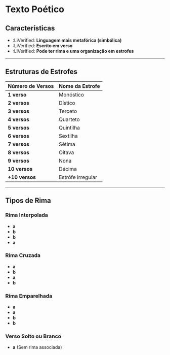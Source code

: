# Texto Poético

## Características
- :LiVerified: **Linguagem mais metafórica (simbólica)**
- :LiVerified: **Escrito em verso**
- :LiVerified: **Pode ter rima e uma organização em estrofes**

---

## Estruturas de Estrofes
| Número de Versos | Nome da Estrofe  |
|------------------|------------------|
| **1 verso**      | Monóstico        |
| **2 versos**     | Dístico          |
| **3 versos**     | Terceto          |
| **4 versos**     | Quarteto         |
| **5 versos**     | Quintilha        |
| **6 versos**     | Sextilha         |
| **7 versos**     | Sétima           |
| **8 versos**     | Oitava           |
| **9 versos**     | Nona             |
| **10 versos**    | Décima           |
| **+10 versos**   | Estrófe irregular|

---

## Tipos de Rima
### **Rima Interpolada**
- **a**
- **b**
- **b**
- **a**

### **Rima Cruzada**
- **a**
- **b**
- **a**
- **b**

### **Rima Emparelhada**
- **a**
- **a**
- **b**
- **b**

### **Verso Solto ou Branco**
- **a** (Sem rima associada)

